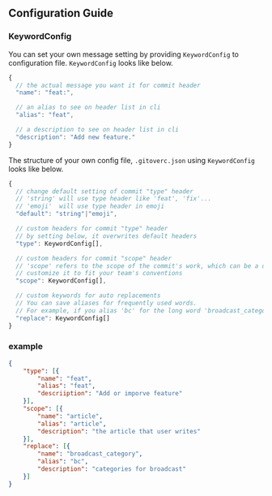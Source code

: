 ## Configuration Guide

### KeywordConfig

You can set your own message setting by providing `KeywordConfig` to configuration file. `KeywordConfig` looks like below.

```javascript
{
  // the actual message you want it for commit header
  "name": "feat:",

  // an alias to see on header list in cli
  "alias": "feat",

  // a description to see on header list in cli
  "description": "Add new feature."
}
```

The structure of your own config file, `.gitoverc.json` using `KeywordConfig` looks like below.

```javascript
{
  // change default setting of commit "type" header
  // 'string' will use type header like 'feat', 'fix'...
  // 'emoji'  will use type header in emoji 
  "default": "string"|"emoji",

  // custom headers for commit "type" header
  // by setting below, it overwrites default headers
  "type": KeywordConfig[],

  // custom headers for commit "scope" header
  // 'scope' refers to the scope of the commit's work, which can be a domain like 'user', 'post' or a format like 'commit', 'config'
  // customize it to fit your team's conventions 
  "scope": KeywordConfig[],

  // custom keywords for auto replacements
  // You can save aliases for frequently used words.
  // For example, if you alias 'bc' for the long word 'broadcast_category' and write '{bc}' the actual commit message will be written as 'broadcast_category'
  "replace": KeywordConfig[]
}
```

### example

```json
{
    "type": [{
        "name": "feat",
        "alias": "feat",
        "descriiption": "Add or imporve feature"
    }],
    "scope": [{
        "name": "article",
        "alias": "article",
        "description": "the article that user writes"
    }],
    "replace": [{
        "name": "broadcast_category",
        "alias": "bc",
        "description": "categories for broadcast"
    }]
}
```